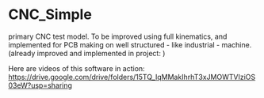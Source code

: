 # CNC_Simple
primary CNC test model. To be improved using full kinematics, and implemented for PCB making on well structured - like industrial - machine.
(already improved and implemented in project: )

Here are videos of this software in action:
https://drive.google.com/drive/folders/15TQ_IqMMakIhrhT3xJMOWTVIziOS03eW?usp=sharing
